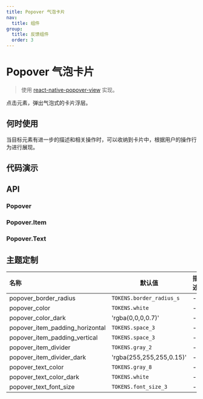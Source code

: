 ```yaml
---
title: Popover 气泡卡片
nav:
  title: 组件
group:
  title: 反馈组件
  order: 3
---
```


# Popover 气泡卡片

> 使用 [react-native-popover-view](https://github.com/SteffeyDev/react-native-popover-view) 实现。

点击元素，弹出气泡式的卡片浮层。

## 何时使用

当目标元素有进一步的描述和相关操作时，可以收纳到卡片中，根据用户的操作行为进行展现。

## 代码演示

<code src="./__fixtures__/basic.tsx"></code>

## API

### Popover

### Popover.Item

### Popover.Text

## 主题定制

| 名称                            | 默认值                   | 描述 |
| :------------------------------ | ------------------------ | ---- |
| popover_border_radius           | `TOKENS.border_radius_s` | -    |
| popover_color                   | `TOKENS.white`           | -    |
| popover_color_dark              | 'rgba(0,0,0,0.7)'        | -    |
| popover_item_padding_horizontal | `TOKENS.space_3`         | -    |
| popover_item_padding_vertical   | `TOKENS.space_3`         | -    |
| popover_item_divider            | `TOKENS.gray_2`          | -    |
| popover_item_divider_dark       | 'rgba(255,255,255,0.15)' | -    |
| popover_text_color              | `TOKENS.gray_8`          | -    |
| popover_text_color_dark         | `TOKENS.white`           | -    |
| popover_text_font_size          | `TOKENS.font_size_3`     | -    |
